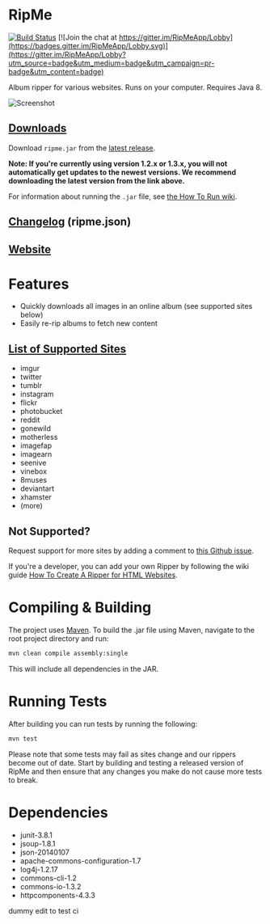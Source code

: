 # RipMe

[![Build Status](https://travis-ci.org/RipMeApp/ripme.svg?branch=master)](https://travis-ci.org/4pr0n/ripme)
[![Join the chat at https://gitter.im/RipMeApp/Lobby](https://badges.gitter.im/RipMeApp/Lobby.svg)](https://gitter.im/RipMeApp/Lobby?utm_source=badge&utm_medium=badge&utm_campaign=pr-badge&utm_content=badge)

Album ripper for various websites. Runs on your computer. Requires Java 8.

![Screenshot](http://i.imgur.com/kWzhsIu.png)

## [Downloads](https://github.com/ripmeapp/ripme/releases)

Download `ripme.jar` from the [latest release](https://github.com/ripmeapp/ripme/releases).

**Note: If you're currently using version 1.2.x or 1.3.x, you will not automatically get updates to the newest versions. We recommend downloading the latest version from the link above.**

For information about running the `.jar` file, see [the How To Run wiki](https://github.com/ripmeapp/ripme/wiki/How-To-Run-RipMe).

## [Changelog](https://github.com/ripmeapp/ripme/blob/master/ripme.json) (ripme.json)

## [Website](http://rip.rarchives.com/)

# Features

* Quickly downloads all images in an online album (see supported sites below)
* Easily re-rip albums to fetch new content

## [List of Supported Sites](https://github.com/ripmeapp/ripme/wiki/Supported-Sites)

* imgur
* twitter
* tumblr
* instagram
* flickr
* photobucket
* reddit
* gonewild
* motherless
* imagefap
* imagearn
* seenive
* vinebox
* 8muses
* deviantart
* xhamster
* (more)

## Not Supported?

Request support for more sites by adding a comment to [this Github issue](https://github.com/RipMeApp/ripme/issues/38).

If you're a developer, you can add your own Ripper by following the wiki guide
[How To Create A Ripper for HTML Websites](https://github.com/ripmeapp/ripme/wiki/How-To-Create-A-Ripper-for-HTML-websites).

# Compiling & Building

The project uses [Maven](http://maven.apache.org/).
To build the .jar file using Maven, navigate to the root project directory and run:

```bash
mvn clean compile assembly:single
```

This will include all dependencies in the JAR.

# Running Tests

After building you can run tests by running the following:

```bash
mvn test
```

Please note that some tests may fail as sites change and our rippers become out of date.
Start by building and testing a released version of RipMe
and then ensure that any changes you make do not cause more tests to break.

# Dependencies

* junit-3.8.1
* jsoup-1.8.1
* json-20140107
* apache-commons-configuration-1.7
* log4j-1.2.17
* commons-cli-1.2
* commons-io-1.3.2
* httpcomponents-4.3.3

dummy edit to test ci
